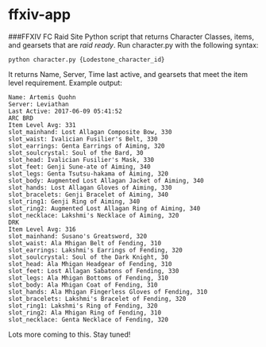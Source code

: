 # ffxiv-app
###FFXIV FC Raid Site
Python script that returns Character Classes, items, and gearsets that are *raid ready*. Run character.py with the following syntax:

`python character.py {Lodestone_character_id}`

It returns Name, Server, Time last active, and gearsets that meet the item level requirement.
Example output:
```
Name: Artemis Quohn
Server: Leviathan
Last Active: 2017-06-09 05:41:52
ARC BRD
Item Level Avg: 331
slot_mainhand: Lost Allagan Composite Bow, 330
slot_waist: Ivalician Fusilier's Belt, 330
slot_earrings: Genta Earrings of Aiming, 320
slot_soulcrystal: Soul of the Bard, 30
slot_head: Ivalician Fusilier's Mask, 330
slot_feet: Genji Sune-ate of Aiming, 340
slot_legs: Genta Tsutsu-hakama of Aiming, 320
slot_body: Augmented Lost Allagan Jacket of Aiming, 340
slot_hands: Lost Allagan Gloves of Aiming, 330
slot_bracelets: Genji Bracelet of Aiming, 340
slot_ring1: Genji Ring of Aiming, 340
slot_ring2: Augmented Lost Allagan Ring of Aiming, 340
slot_necklace: Lakshmi's Necklace of Aiming, 320
DRK
Item Level Avg: 316
slot_mainhand: Susano's Greatsword, 320
slot_waist: Ala Mhigan Belt of Fending, 310
slot_earrings: Lakshmi's Earrings of Fending, 320
slot_soulcrystal: Soul of the Dark Knight, 30
slot_head: Ala Mhigan Headgear of Fending, 310
slot_feet: Lost Allagan Sabatons of Fending, 330
slot_legs: Ala Mhigan Bottoms of Fending, 310
slot_body: Ala Mhigan Coat of Fending, 310
slot_hands: Ala Mhigan Fingerless Gloves of Fending, 310
slot_bracelets: Lakshmi's Bracelet of Fending, 320
slot_ring1: Lakshmi's Ring of Fending, 320
slot_ring2: Ala Mhigan Ring of Fending, 310
slot_necklace: Genta Necklace of Fending, 320
```

Lots more coming to this. Stay tuned!
